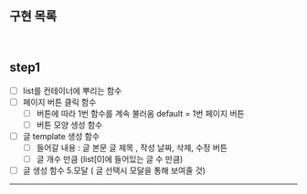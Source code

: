 <h2>구현 목록</h2>

<br>

## step1

- [ ] list를 컨테이너에 뿌리는 함수
- [ ] 페이지 버튼 클릭 함수
  - [ ] 버튼에 따라 1번 함수를 계속 불러옴 default = 1번 페이지 버튼
  - [ ] 버튼 모양 생성 함수
- [ ] 글 template 생성 함수
  - [ ] 들어갈 내용 : 글 본문 글 제목 , 작성 날짜, 삭제, 수정 버튼
  - [ ] 글 개수 만큼 (list[0]에 들어있는 글 수 만큼)
- [ ] 글 생성 함수 5.모달 ( 글 선택시 모달을 통해 보여줄 것)

---
